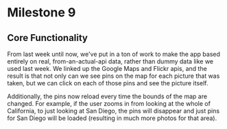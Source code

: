 
# Milestone 9



## Core Functionality
 
From last week until now, we've put in a ton of work to make the app based entirely on real, from-an-actual-api data, rather than dummy data like we used last week. We linked up the Google Maps and Flickr apis, and the result is that not only can we see pins on the map for each picture that was taken, but we can click on each of those pins and see the picture itself. 

Additionally, the pins now reload every time the bounds of the map are changed. For example, if the user zooms in from looking at the whole of California, to just looking at San Diego, the pins will disappear and just pins for San Diego will be loaded (resulting in much more photos for that area). 


